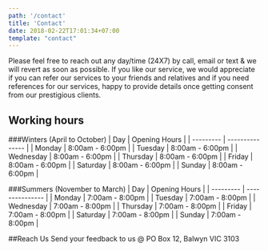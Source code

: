 ```yaml
---
path: '/contact'
title: 'Contact'
date: 2018-02-22T17:01:34+07:00
template: "contact"
---
```


Please feel free to reach out any day/time (24X7) by call, email or text & we will revert as soon as possible. 
If you like our service, we would appreciate if you can refer our services to your friends and relatives and if you need
references for our services, happy to provide details once getting consent from our prestigious clients.

## Working hours
###Winters (April to October)
| Day       | Opening Hours   |
| --------- | --------------- |
| Monday    | 8:00am - 6:00pm |
| Tuesday   | 8:00am - 6:00pm |
| Wednesday | 8:00am - 6:00pm |
| Thursday  | 8:00am - 6:00pm |
| Friday    | 8:00am - 6:00pm |
| Saturday  | 8:00am - 6:00pm |
| Sunday    | 8:00am - 6:00pm |

###Summers (November to March)
| Day       | Opening Hours   |
| --------- | --------------- |
| Monday    | 7:00am - 8:00pm |
| Tuesday   | 7:00am - 8:00pm |
| Wednesday | 7:00am - 8:00pm |
| Thursday  | 7:00am - 8:00pm |
| Friday    | 7:00am - 8:00pm |
| Saturday  | 7:00am - 8:00pm |
| Sunday    | 7:00am - 8:00pm |

##Reach Us
Send your feedback to us @ PO Box 12, Balwyn VIC 3103